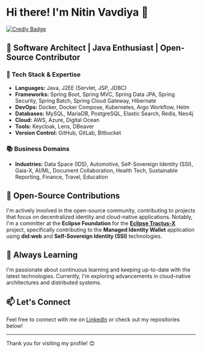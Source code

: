# Hi there! I'm Nitin Vavdiya 👋

[![Credly Badge](https://images.credly.com/size/110x110/images/03205ada-b7e1-4e5b-bddf-15c5c29f9ddf/image.png)](https://www.credly.com/badges/142cfc25-0cd3-4899-acc8-e73a372c1875/public_url)

## 🚀 Software Architect | Java Enthusiast | Open-Source Contributor

### 🔧 Tech Stack & Expertise

- **Languages:** Java, J2EE (Servlet, JSP, JDBC)
- **Frameworks:** Spring Boot, Spring MVC, Spring Data JPA, Spring Security, Spring Batch, Spring Cloud Gateway, Hibernate
- **DevOps:** Docker, Docker Compose, Kubernetes, Argo Workflow, Helm
- **Databases:** MySQL, MariaDB, PostgreSQL, Elastic Search, Redis, Neo4j
- **Cloud:** AWS, Azure, Digital Ocean
- **Tools:** Keycloak, Lens, DBeaver
- **Version Control:** GitHub, GitLab, Bitbucket


### 📚 Business Domains

- **Industries:** Data Space (IDS), Automotive, Self-Sovereign Identity (SSI), Gaia-X, AI/ML, Document Collaboration, Health Tech, Sustainable Reporting, Finance, Travel, Education

## 🚀 Open-Source Contributions

I'm actively involved in the open-source community, contributing to projects that focus on decentralized identity and cloud-native applications.
Notably, I'm a committer at the **Eclipse Foundation** for the [**Eclipse Tractus-X**](https://eclipse-tractusx.github.io/) project, specifically contributing to the **Managed Identity Wallet** application using **did:web** and **Self-Sovereign Identity (SSI)** technologies.


## 🌱 Always Learning

I'm passionate about continuous learning and keeping up-to-date with the latest technologies. Currently, I'm exploring advancements in cloud-native architectures and distributed systems.

## 📫 Let's Connect

Feel free to connect with me on [LinkedIn](https://www.linkedin.com/in/nitinvavdiya/) or check out my repositories below!

---

Thank you for visiting my profile! 😊
